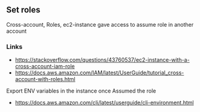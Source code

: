 ## Set roles 
Cross-account, Roles, ec2-instance gave access to assume role in another account

### Links 
 - https://stackoverflow.com/questions/43760537/ec2-instance-with-a-cross-account-iam-role
 - https://docs.aws.amazon.com/IAM/latest/UserGuide/tutorial_cross-account-with-roles.html
    
Export ENV variables in the instance once Assumed the role
  - https://docs.aws.amazon.com/cli/latest/userguide/cli-environment.html
